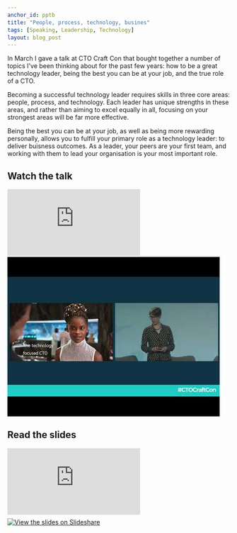 ```yaml
---
anchor_id: pptb
title: "People, process, technology, busines"
tags: [Speaking, Leadership, Technology]
layout: blog_post
---
```


In March I gave a talk at CTO Craft Con that bought together a number of topics I've been thinking about for the past few years: how to be a great technology leader, being the best you can be at your job, and the true role of a CTO.

Becoming a successful technology leader requires skills in three core areas: people, process, and technology. Each leader has unique strengths in these areas, and rather than aiming to excel equally in all, focusing on your strongest areas will be far more effective.

Being the best you can be at your job, as well as being more rewarding personally, allows you to fulfill your primary role as a technology leader: to deliver buisness outcomes. As a leader, your peers are your first team, and working with them to lead your organisation is your most important role.

## Watch the talk

<div class="embedded">
  <iframe src="https://www.youtube.com/embed/-5QwJeawSdc?si=oR4HpO_mXGAHXcTA" title="YouTube video player" frameborder="0" allow="accelerometer; autoplay; clipboard-write; encrypted-media; gyroscope; picture-in-picture; web-share" referrerpolicy="strict-origin-when-cross-origin" allowfullscreen></iframe>
</div>

<noscript>
  <a href="https://www.youtube.com/watch?v=-5QwJeawSdc">
    <img src="/img/ppt_thumbnail.jpg"
         alt="Watch the video on YouTube"
         style="max-width: 100%; height: auto; display: block; border: 0;">
  </a>
</noscript>

## Read the slides

<div class="embedded">
  <iframe src="https://www.slideshare.net/slideshow/embed_code/key/wHubiXaNCWb1ex?startSlide=1" frameborder="0" marginwidth="0" marginheight="0" scrolling="no" style="border: var(--border-1) solid #CCC; border-width:1px; margin-bottom:5px;max-width: 100%;" allowfullscreen></iframe>
</div>

<noscript>
  <a href="https://www.slideshare.net/slideshow/people-process-technology-business/276551320">
    <img src="/img/ppt_slides.jpg"
         alt="View the slides on Slideshare"
         style="max-width: 100%; height: auto; display: block; border: 0;">
  </a>
</noscript>
